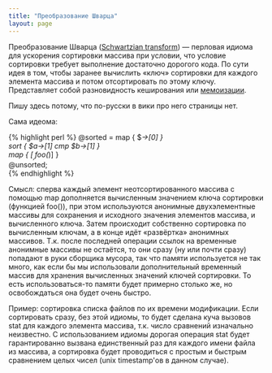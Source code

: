 ```yaml
---
title: "Преобразование Шварца"
layout: page 
---
```

Преобразование Шварца ([Schwartzian transform](http://en.wikipedia.org/wiki/Schwartzian_transform)) — перловая идиома для ускорения сортировки массива при условии, что условие сортировки требует выполнение достаточно дорогого кода. По сути идея в том, чтобы заранее вычислить «ключ» сортировки для каждого элемента массива и потом отсортировать по этому ключу. Представляет собой разновидность кеширования или [мемоизации](http://en.wikipedia.org/wiki/Memoization).

Пишу здесь потому, что по-русски в вики про него страницы нет.

Сама идеома:
    
{% highlight perl %}
    @sorted = map  { $_->[0] }  
              sort { $a->[1] cmp $b->[1] }  
              map  { [$_, foo($_)] }  
                   @unsorted;  
{% endhighlight %}

Смысл: сперва каждый элемент неотсортированного массива с помощью map дополняется вычисленным значением ключа сортировки (функцией foo()), при этом используются анонимные двухэлементные массивы для сохранения и исходного значения элементов массива, и вычисленного ключа. Затем происходит собственно сортировка по вычисленным ключам, а в конце идёт «развёртка» анонимных массивов. Т.к. после последней операции ссылок на временные анонимные массивы не остаётся, то они сразу (ну или почти сразу) попадают в руки сборщика мусора, так что памяти используется не так много, как если бы мы использовали дополнительный временный массив для хранения вычисленных значений ключей сортировки. То есть использоваться-то памяти будет примерно столько же, но освобождаться она будет очень быстро.

Пример: сортировка списка файлов по их времени модификации. Если сортировать сразу, без этой идиомы, то будет сделана куча вызовов stat для каждого элемента массива, т.к. число сравнений изначально неизвестно. С использованием идиомы дорогая операция stat будет гарантированно вызвана единственный раз для каждого имени файла из массива, а сортировка будет проводиться с простым и быстрым сравнением целых чисел (unix timestamp'ов в данном случае).

